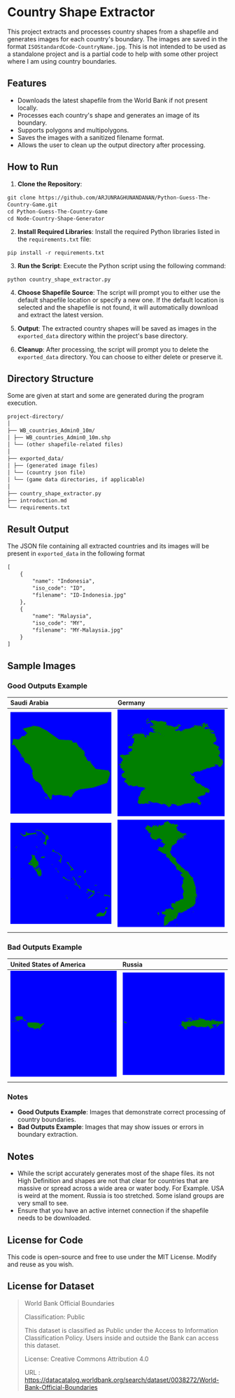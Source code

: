 # Country Shape Extractor

This project extracts and processes country shapes from a shapefile and generates images for each country's boundary. The images are saved in the format `ISOStandardCode-CountryName.jpg`.
This is not intended to be used as a standalone project and is a partial code to help with some other project where I am using country boundaries.

## Features

- Downloads the latest shapefile from the World Bank if not present locally.
- Processes each country's shape and generates an image of its boundary.
- Supports polygons and multipolygons.
- Saves the images with a sanitized filename format.
- Allows the user to clean up the output directory after processing.

## How to Run

1. **Clone the Repository**:
```
git clone https://github.com/ARJUNRAGHUNANDANAN/Python-Guess-The-Country-Game.git
cd Python-Guess-The-Country-Game
cd Node-Country-Shape-Generator
```

2. **Install Required Libraries**:
Install the required Python libraries listed in the `requirements.txt` file:

```
pip install -r requirements.txt
```

3. **Run the Script**:
Execute the Python script using the following command:

```
python country_shape_extractor.py
```


4. **Choose Shapefile Source**:
The script will prompt you to either use the default shapefile location or specify a new one. If the default location is selected and the shapefile is not found, it will automatically download and extract the latest version.

5. **Output**:
The extracted country shapes will be saved as images in the `exported_data` directory within the project's base directory.

6. **Cleanup**:
After processing, the script will prompt you to delete the `exported_data` directory. You can choose to either delete or preserve it.

## Directory Structure

Some are given at start and some are generated during the program execution. 

```
project-directory/
│
├── WB_countries_Admin0_10m/
│ ├── WB_countries_Admin0_10m.shp
│ └── (other shapefile-related files)
│
├── exported_data/
│ ├── (generated image files)
│ └── (country json file)
│ └── (game data directories, if applicable)
│
├── country_shape_extractor.py
├── introduction.md
└── requirements.txt
```

## Result Output
 The JSON file containing all extracted countries and its images will be present in `exported_data` in the following format

```
[
    {
        "name": "Indonesia",
        "iso_code": "ID",
        "filename": "ID-Indonesia.jpg"
    },
    {
        "name": "Malaysia",
        "iso_code": "MY",
        "filename": "MY-Malaysia.jpg"
    }
]
```
## Sample Images

### Good Outputs Example

| Saudi Arabia  | Germany         |
|:--------------|:----------------|
| ![SA-SaudiArabia](sample_images/SA-SaudiArabia.jpg) | ![DE-Germany](sample_images/DE-Germany.jpg) |
| ![BS-TheBahamas](sample_images/BS-TheBahamas.jpg) | ![VN-Vietnam](sample_images/VN-Vietnam.jpg) |
|                |                 |
### Bad Outputs Example

| United States of America | Russia          |
|:-------------------------|:-----------------|
| ![US-UnitedStatesofAmerica](sample_images/US-UnitedStatesofAmerica.jpg) | ![RU-Russia](sample_images/RU-Russia.jpg) |
|                |                 |

### Notes

- **Good Outputs Example**: Images that demonstrate correct processing of country boundaries.
- **Bad Outputs Example**: Images that may show issues or errors in boundary extraction.


## Notes

- While the script accurately generates most of the shape files. its not High Definition and shapes are not that clear for countries that are massive or spread across a wide area or water body. For Example. USA is weird at the moment. Russia is too stretched. Some island groups are very small to see. 
- Ensure that you have an active internet connection if the shapefile needs to be downloaded.

## License for Code

This code is open-source and free to use under the MIT License. Modify and reuse as you wish.

## License for Dataset
> World Bank Official Boundaries 
>
> Classification: Public
> 
> This dataset is classified as Public under the Access to Information Classification Policy. Users inside and outside the Bank can access this dataset. 
>
>License: Creative Commons Attribution 4.0
> 
> URL : https://datacatalog.worldbank.org/search/dataset/0038272/World-Bank-Official-Boundaries
>
